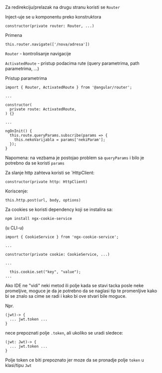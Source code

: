 Za redirekciju/prelazak na drugu stranu koristi se `Router`

Inject-uje se u komponentu preko konstruktora
```
constructor(private router: Router, ...)
```

Primena
```
this.router.navigate(['/nova/adresa'])
```


`Router` - kontrolisanje navigacije

`ActivatedRoute` - pristup podacima rute (query parametrima, path parametrima, ...)


Pristup parametrima
```
import { Router, ActivatedRoute } from '@angular/router';

...

constructor(
  private route: ActivatedRoute,
) {}

...

ngOnInit() {
  this.route.queryParams.subscribe(params => {
    this.nekoVarijabla = params['nekiParam'];
  });
}
```

Napomena: na vezbama je postojao problem sa `queryParams` i bilo je potrebno da se koristi `params`



Za slanje http zahteva koristi se `HttpClient:
```
constructor(private http: HttpClient)
```

Koriscenje:
```
this.http.post(url, body, options)
```


Za cookies se koristi dependency koji se instalira sa:
```
npm install ngx-cookie-service
```
(u CLI-u)


```
import { CookieService } from 'ngx-cookie-service';

...

constructor(private cookie: CookieService, ...)

...

  this.cookie.set("key", "value");
...
```


Ako IDE ne "vidi" neki metod ili polje kada se stavi tacka posle neke promeljive,
moguce je da je potrebno da se naglasi tip te promenljive kako bi se znalo sa cime
se radi i kako bi ove stvari bile moguce.

Npr. 
```
(jwt)-> {
  ... jwt.token ...
}
```

nece prepoznati polje `.token`, ali ukoliko se uradi sledece: 
```
(jwt: Jwt)-> {
  ... jwt.token ...
}
```

Polje token ce biti prepoznato jer moze da se pronadje polje `token` u klasi/tipu `Jwt`
